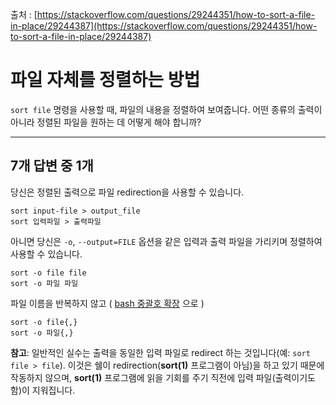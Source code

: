 출처 : [https://stackoverflow.com/questions/29244351/how-to-sort-a-file-in-place/29244387](https://stackoverflow.com/questions/29244351/how-to-sort-a-file-in-place/29244387)

# 파일 자체를 정렬하는 방법

`sort file` 명령을 사용할 때, 파일의 내용을 정렬하여 보여줍니다. 어떤 종류의 출력이 아니라 정렬된 파일을 원하는 데 어떻게 해야 합니까?

---

## 7개 답변 중 1개

당신은 정렬된 출력으로 파일 redirection을 사용할 수 있습니다.

```shell
sort input-file > output_file
sort 입력파일 > 출력파일
```

아니면 당신은 `-o`, `--output=FILE` 옵션을 같은 입력과 출력 파일을 가리키며 정렬하여 사용할 수 있습니다.

```shell
sort -o file file
sort -o 파일 파일
```

파일 이름을 반복하지 않고 ( [bash 중괄호 확장](https://www.gnu.org/software/bash/manual/html_node/Brace-Expansion.html) 으로 )

```shell
sort -o file{,}
sort -o 파일{,}
```

**참고**: 일반적인 실수는 출력을 동일한 입력 파일로 redirect 하는 것입니다(예: `sort file > file`). 이것은 쉘이 redirection(**sort(1)** 프로그램이 아님)을 하고 있기 때문에 작동하지 않으며, **sort(1)** 프로그램에 읽을 기회를 주기 직전에 입력 파일(출력이기도 함)이 지워집니다.

